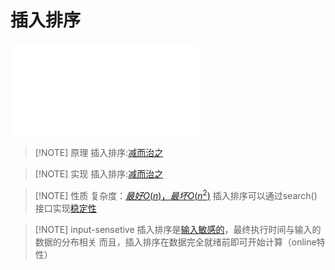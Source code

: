 # 插入排序

![03.List, 页面 33](files/slides/Tsinghua-DSA-2024Fall-chapter/03.List.pdf#page=44)

> [!NOTE] 原理
> 插入排序:[减而治之](files/slides/Tsinghua-DSA-2024Fall-chapter/03.List.pdf#page=44)

> [!NOTE] 实现
> 插入排序:[减而治之](files/slides/Tsinghua-DSA-2024Fall-chapter/03.List.pdf#page=44)

> [!NOTE] 性质
> 复杂度：[$最好O(n)，最坏O(n^2)$](files/slides/Tsinghua-DSA-2024Fall-chapter/03.List.pdf#page=47)
> 插入排序可以通过search()接口实现[稳定性](files/slides/Tsinghua-DSA-2024Fall-chapter/03.List.pdf#page=46)

> [!NOTE] input-sensetive
> 插入排序是[输入敏感的](files/slides/Tsinghua-DSA-2024Fall-chapter/03.List.pdf#page=47)，最终执行时间与输入的数据的分布相关
> 而且，插入排序在数据完全就绪前即可开始计算（online特性）